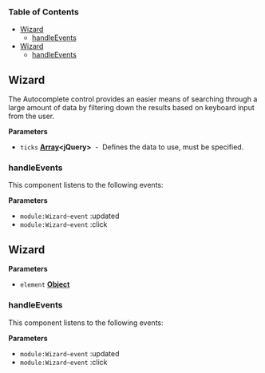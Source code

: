 <!-- Generated by documentation.js. Update this documentation by updating the source code. -->

### Table of Contents

-   [Wizard](#wizard)
    -   [handleEvents](#handleevents)
-   [Wizard](#wizard-1)
    -   [handleEvents](#handleevents-1)

## Wizard

The Autocomplete control provides an easier means of searching through a large amount of data by filtering down the results based on keyboard input from the user.

**Parameters**

-   `ticks` **[Array](https://developer.mozilla.org/en-US/docs/Web/JavaScript/Reference/Global_Objects/Array)&lt;jQuery>**  -  Defines the data to use, must be specified.

### handleEvents

This component listens to the following events:

**Parameters**

-   `module:Wizard~event`  :updated
-   `module:Wizard~event`  :click

## Wizard

**Parameters**

-   `element` **[Object](https://developer.mozilla.org/en-US/docs/Web/JavaScript/Reference/Global_Objects/Object)** 

### handleEvents

This component listens to the following events:

**Parameters**

-   `module:Wizard~event`  :updated
-   `module:Wizard~event`  :click
